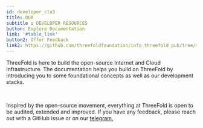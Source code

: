 ```yaml
---
id: developer_cta3
title: OUR  
subtitle : DEVELOPER RESOURCES
button: Explore Documentation
link: '#table_link'
button2: Offer Feedback
link2: https://github.com/threefoldfoundation/info_threefold_pub/tree/main/wiki
---
```

ThreeFold is here to build the open-source Internet and Cloud infrastructure. 
The documentation helps you build on ThreeFold by introducing you to some foundational concepts as well as our  development stacks.

<br>

Inspired by the open-source movement, everything at ThreeFold is open to be audited, extended and improved. If you have any feedback, please reach out with a GitHub issue or on our [telegram.](https://t.me/threefoldnews)



